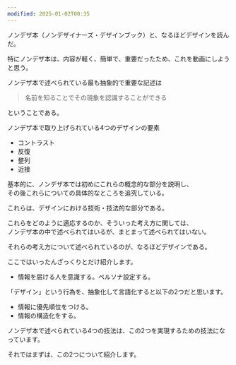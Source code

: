 ```yaml
---
modified: 2025-01-02T00:35
---
```

  

ノンデザ本（ノンデザイナーズ・デザインブック）と、なるほどデザインを読んだ。

  

特にノンデザ本は、内容が軽く、簡単で、重要だったため、これを動画にしようと思う。

  

ノンデザ本で述べられている最も抽象的で重要な記述は

> 名前を知ることでその現象を認識することができる

ということである。

  

ノンデザ本で取り上げられている4つのデザインの要素

- コントラスト
- 反復
- 整列
- 近接

基本的に、ノンデザ本では初めにこれらの概念的な部分を説明し、  
その後これらについての具体的なところを追究している。  

  

これらは、デザインにおける技術・技法的な部分である。

これらをどのように適応するのか、そういった考え方に関しては、  
ノンデザ本の中で述べられてはいるが、まとまって述べられてはいない。  

それらの考え方について述べられているのが、なるほどデザインである。

ここではいったんざっくりとだけ紹介します。

- 情報を届ける人を意識する。ペルソナ設定する。

  

  

「デザイン」という行為を、抽象化して言語化すると以下の2つだと思います。

- 情報に優先順位をつける。
- 情報の構造化をする。

ノンデザ本で述べられている4つの技法は、この2つを実現するための技法になっています。

それではまずは、この2つについて紹介します。